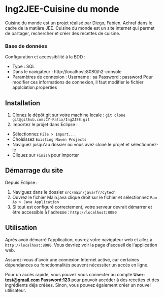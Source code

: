 # Ing2JEE-Cuisine du monde

Cuisine du monde est un projet réalisé par Diego, Fabien, Achraf dans le cadre de la matière JEE. Cuisine du monde est un site internet qui permet de partager, rechercher et créer des recettes de cuisine.

### Base de données

Configuration et accessibilité à la BDD :
- Type : SQL
- Dans le navigateur : http://localhost:8080/h2-console
- Paramètres de connexion : 
Username : sa
Password : password
Pour modifier ces informations de connexion, il faut modifier le fichier applciation.properties

## Installation

1. Clonez le dépôt git sur votre machine locale :
``git clone git@github.com:CY-Fafix/Ing2JEE.git``
2. Importez le projet dans Eclipse : 
- Sélectionnez `File > Import...`
- Choisissez `Existing Maven Projects`
- Naviguez jusqu'au dossier où vous avez cloné le projet et sélectionnez-le
- Cliquez sur `Finish` pour importer

## Démarrage du site

Depuis Eclipse : 
1. Naviguez dans le dossier ``src/main/java/fr/cytech``
2. Ouvrez le fichier Main.java clique droit sur le fichier et sélectionnez `Run As > Java Application`
3. Si tout est configuré correctement, votre serveur devrait démarrer et être accessible à l'adresse : `http://localhost:8080`

## Utilisation

Après avoir démarré l'application, ouvrez votre navigateur web et allez à `http://localhost:8080`. Vous devriez voir la page d'accueil de l'application web.

Assurez-vous d'avoir une connexion Internet active, car certaines dépendances ou fonctionnalités peuvent nécessiter un accès en ligne.

Pour un accès rapide, vous pouvez vous connecter au compte 
**User: test@gmail.com Password:123** pour pouvoir accéder à des recettes et des ingrédients déja créées. Sinon, vous pouvez également créer un nouvel utilisateur.
